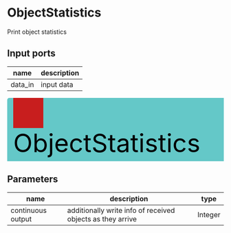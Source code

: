 
# ObjectStatistics
Print object statistics

## Input ports
|name|description|
|-|-|
|data_in|input data|


<svg width="719.5999999999999" height="210" >
<rect x="0" y="0" width="719.5999999999999" height="210" rx="5" ry="5" style="fill:#64c8c8ff;" />
<rect x="14.0" y="0" width="70" height="70" rx="0" ry="0" style="fill:#c81e1eff;" >
<title>data_in</title></rect>
<title>data_in</title></rect><text x="14.0" y="126.0" font-size="4.2em">ObjectStatistics</text></svg>



## Parameters
|name|description|type|
|-|-|-|
|continuous output|additionally write info of received objects as they arrive|Integer|
